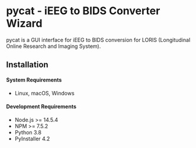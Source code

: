# pycat - iEEG to BIDS Converter Wizard

pycat is a GUI interface for iEEG to BIDS conversion for LORIS (Longitudinal Online Research and Imaging System).

## Installation

#### System Requirements

 * Linux, macOS, Windows

#### Development Requirements

 * Node.js >= 14.5.4
 * NPM >= 7.5.2
 * Python 3.8
 * PyInstaller 4.2
